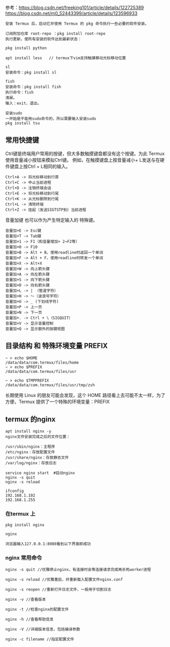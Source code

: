 
参考：https://blog.csdn.net/freeking101/article/details/122725389
https://blog.csdn.net/m0_52443399/article/details/123596933
```
安装 Termux 后，启动它并使用 Termux 的 pkg 命令执行一些必要的软件安装。

订阅附加仓库 root-repo ：pkg install root-repo
执行更新，使所有安装的软件达到最新状态：

pkg install python
        
apt install less   // termux下vim支持触摸移动光标移动位置

sl
安装命令：pkg install sl

fish
安装命令：pkg install fish
执行命令：fish
清屏。
输入：exit，退出。

安装sudo
一开始是不能用sudo命令的，所以需要输入安装sudo
pkg install tsu
```

## 常用快捷键
Ctrl键是终端用户常用的按键，但大多数触摸键盘都没有这个按键。为此 Termux 使用音量减小按钮来模拟Ctrl键。 例如，在触摸键盘上按音量减小+ L发送与在硬件键盘上按Ctrl + L相同的输入。
```
Ctrl+A -> 将光标移动到行首
Ctrl+C -> 中止当前进程
Ctrl+D -> 注销终端会话
Ctrl+E -> 将光标移动到行尾
Ctrl+K -> 从光标删除到行尾
Ctrl+L -> 清除终端
Ctrl+Z -> 挂起（发送SIGTSTP到）当前进程
```
音量加键 也可以作为产生特定输入的 特殊键。
```
音量加+E -> Esc键
音量加+T -> Tab键
音量加+1 -> F1（和音量增加+ 2→F2等）
音量加+0 -> F10
音量加+B -> Alt + B，使用readline时返回一个单词
音量加+F -> Alt + F，使用readline时转发一个单词
音量加+X -> Alt+X
音量加+W -> 向上箭头键
音量加+A -> 向左箭头键
音量加+S -> 向下箭头键
音量加+D -> 向右箭头键
音量加+L -> | （管道字符）
音量加+H -> 〜（波浪号字符）
音量加+U -> _ (下划线字符)
音量加+P -> 上一页
音量加+N -> 下一页
音量加+. -> Ctrl + \（SIGQUIT）
音量加+V -> 显示音量控制
音量加+Q -> 显示额外的按键视图
```

## 目录结构 和 特殊环境变量 PREFIX
```
~ > echo $HOME
/data/data/com.termux/files/home
~ > echo $PREFIX
/data/data/com.termux/files/usr
 
~ > echo $TMPPREFIX
/data/data/com.termux/files/usr/tmp/zsh
```
长期使用 Linux 的朋友可能会发现，这个 HOME 路径看上去可能不太一样，为了方便，Termux 提供了一个特殊的环境变量：PREFIX


## termux 的nginx
```
apt install nginx -y
nginx文件安装完成之后的文件位置：

/usr/sbin/nginx：主程序
/etc/nginx：存放配置文件
/usr/share/nginx：存放静态文件
/var/log/nginx：存放日志

service nginx start  #启动nginx
nginx -s quit
nginx -s reload

ifconfig
192.168.1.102 
192.168.1.255
```

### 在termux 上
```
pkg install nginx

nginx

浏览器输入127.0.0.1:8080看到以下界面即成功
```

### nginx 常用命令
```
nginx -s quit //优雅停止nginx，有连接时会等连接请求完成再杀死worker进程

nginx -s reload //优雅重启，并重新载入配置文件nginx.conf

nginx -s reopen //重新打开日志文件，一般用于切割日志

nginx -v //查看版本

nginx -t //检查nginx的配置文件

nginx -h //查看帮助信息

nginx -V //详细版本信息，包括编译参数

nginx -c filename //指定配置文件
```
